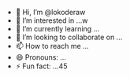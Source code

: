 - 👋 Hi, I’m @lokoderaw
- 👀 I’m interested in ...w
- 🌱 I’m currently learning ...
- 💞️ I’m looking to collaborate on ...
- 📫 How to reach me ...
- 😄 Pronouns: ...
- ⚡ Fun fact: ...45

<!---2
lokoderaw/lokoderaw is a ✨ special ✨ repository because its `README.md` (this file) appears on your GitHub profile.
You can click the Preview link to take a look at your changes.c
--->
